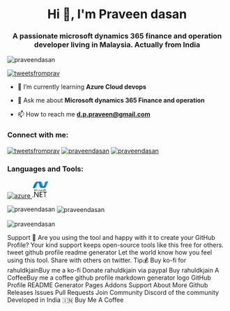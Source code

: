 
<h1 align="center">Hi 👋, I'm Praveen dasan</h1>
<h3 align="center">A passionate microsoft dynamics 365 finance and operation developer living in Malaysia. Actually from India</h3>

<p align="left"> <img src="https://komarev.com/ghpvc/?username=praveendasan&label=Profile%20views&color=0e75b6&style=flat" alt="praveendasan" /> </p>

<p align="left"> <a href="https://twitter.com/tweetsfromprav" target="blank"><img src="https://img.shields.io/twitter/follow/tweetsfromprav?logo=twitter&style=for-the-badge" alt="tweetsfromprav" /></a> </p>

- 🌱 I’m currently learning **Azure Cloud devops**

- 💬 Ask me about **Microsoft dynamics 365 Finance and operation**

- 📫 How to reach me **d.p.praveen@gmail.com**

<h3 align="left">Connect with me:</h3>
<p align="left">
<a href="https://twitter.com/tweetsfromprav" target="blank"><img align="center" src="https://raw.githubusercontent.com/rahuldkjain/github-profile-readme-generator/master/src/images/icons/Social/twitter.svg" alt="tweetsfromprav" height="30" width="40" /></a>
<a href="https://instagram.com/praveendasan" target="blank"><img align="center" src="https://raw.githubusercontent.com/rahuldkjain/github-profile-readme-generator/master/src/images/icons/Social/instagram.svg" alt="praveendasan" height="30" width="40" /></a>
<a href="https://www.youtube.com/c/praveendasan" target="blank"><img align="center" src="https://raw.githubusercontent.com/rahuldkjain/github-profile-readme-generator/master/src/images/icons/Social/youtube.svg" alt="praveendasan" height="30" width="40" /></a>
</p>

<h3 align="left">Languages and Tools:</h3>
<p align="left"> <a href="https://azure.microsoft.com/en-in/" target="_blank" rel="noreferrer"> <img src="https://www.vectorlogo.zone/logos/microsoft_azure/microsoft_azure-icon.svg" alt="azure" width="40" height="40"/> </a> <a href="https://dotnet.microsoft.com/" target="_blank" rel="noreferrer"> <img src="https://raw.githubusercontent.com/devicons/devicon/master/icons/dot-net/dot-net-original-wordmark.svg" alt="dotnet" width="40" height="40"/> </a> </p>

<p><img align="left" src="https://github-readme-stats.vercel.app/api/top-langs?username=praveendasan&show_icons=true&locale=en&layout=compact" alt="praveendasan" /></p>

<p>&nbsp;<img align="center" src="https://github-readme-stats.vercel.app/api?username=praveendasan&show_icons=true&locale=en" alt="praveendasan" /></p>

<p><img align="center" src="https://github-readme-streak-stats.herokuapp.com/?user=praveendasan&" alt="praveendasan" /></p>

Support 🙏
Are you using the tool and happy with it to create your GitHub Profile?
Your kind support keeps open-source tools like this free for others.
tweet github profile readme generator
Let the world know how you feel using this tool. Share with others on twitter.
Tip💰
Buy ko-fi for rahuldkjainBuy me a ko-fi
Donate rahuldkjain via paypal
Buy rahuldkjain A CoffeeBuy me a coffee
github profile markdown generator logo
GitHub Profile README Generator
Pages
Addons
Support
About
More
Github
Releases
Issues
Pull Requests
Join Community
Discord of the community
Developed in India 🇮🇳
Buy Me A Coffee
